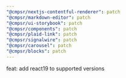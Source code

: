 ```yaml
---
"@cmpsr/nextjs-contentful-renderer": patch
"@cmpsr/markdown-editor": patch
"@cmpsr/ui-storybook": patch
"@cmpsr/components": patch
"@cmpsr/plaid-link": patch
"@cmpsr/signalwire": patch
"@cmpsr/carousel": patch
"@cmpsr/blocks": patch
---
```


feat: add react19 to supported versions
